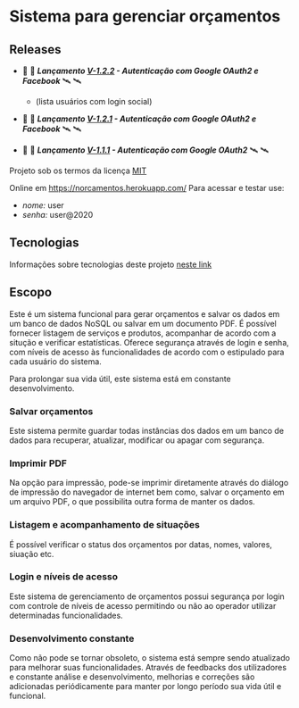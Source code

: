 # Sistema para gerenciar orçamentos

## Releases

- :rocket: :rocket: ***Lançamento [V-1.2.2](https://github.com/NeiTDutra/orcamento-service/releases/tag/v1.2.2) - Autenticação com Google OAuth2 e Facebook*** :artificial_satellite: :artificial_satellite:
  - (lista usuários com login social)

- :rocket: :rocket: ***Lançamento [V-1.2.1](https://github.com/NeiTDutra/orcamento-service/releases/tag/v1.2.1) - Autenticação com Google OAuth2 e Facebook*** :artificial_satellite: :artificial_satellite:

- :rocket: :rocket: ***Lançamento [V-1.1.1](https://github.com/NeiTDutra/orcamento-service/releases/tag/v1.1.1) - Autenticação com Google OAuth2*** :artificial_satellite: :artificial_satellite:

Projeto sob os termos da licença [MIT](https://github.com/NeiTDutra/orcamento-service/blob/master/LICENSE)

Online em <https://norcamentos.herokuapp.com/>
Para acessar e testar use:

- *nome:* user
- *senha:* user@2020

## Tecnologias

Informações sobre tecnologias deste projeto [neste link](https://github.com/NeiTDutra/orcamento-service/blob/master/TECNO.md)

## Escopo

Este é um sistema funcional para gerar orçamentos e salvar os dados em um banco de dados
NoSQL ou salvar em um documento PDF. É possível fornecer listagem de serviços e produtos,
acompanhar de acordo com a situção e verificar estatísticas. Oferece segurança através
de login e senha, com níveis de acesso às funcionalidades de acordo com o estipulado
para cada usuário do sistema.

Para prolongar sua vida útil, este sistema está em constante desenvolvimento.

### Salvar orçamentos

Este sistema permite guardar todas instâncias dos dados em um banco de dados para
recuperar, atualizar, modificar ou apagar com segurança.

### Imprimir PDF

Na opção para impressão, pode-se imprimir diretamente através do diálogo de impressão do navegador de internet bem como, salvar o orçamento em um arquivo PDF, o que possibilita
outra forma de manter os dados.

### Listagem e acompanhamento de situações

É possível verificar o status dos orçamentos por datas, nomes, valores, siuação etc.

### Login e níveis de acesso

Este sistema de gerenciamento de orçamentos possui segurança por login com controle de níveis de acesso permitindo ou não ao operador utilizar determinadas funcionalidades.

### Desenvolvimento constante

Como não pode se tornar obsoleto, o sistema está sempre sendo atualizado para melhorar
suas funcionalidades. Através de feedbacks dos utilizadores e constante análise e
desenvolvimento, melhorias e correções são adicionadas periódicamente para manter por
longo período sua vida útil e funcional.
